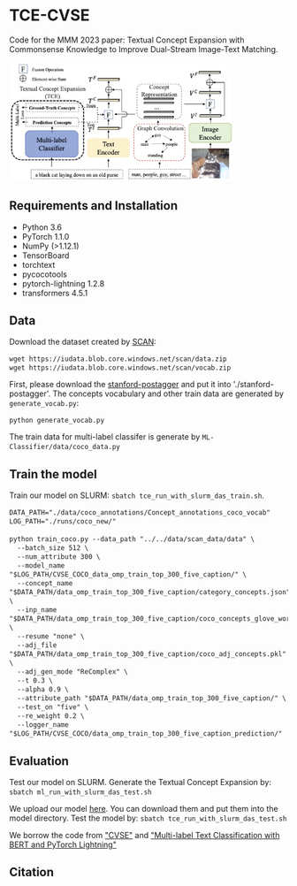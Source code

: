 # TCE-CVSE
Code for the  MMM 2023 paper: Textual Concept Expansion with Commonsense Knowledge to Improve Dual-Stream Image-Text Matching.

<img src="./figures/TCE-CVSE.jpg" width = "80%" height="60%">

## Requirements and Installation
 * Python 3.6
 * PyTorch 1.1.0
 * NumPy (>1.12.1)
 * TensorBoard
 * torchtext
 * pycocotools
 * pytorch-lightning 1.2.8
 * transformers 4.5.1 

## Data
Download the dataset created by [SCAN](https://github.com/kuanghuei/SCAN):
```
wget https://iudata.blob.core.windows.net/scan/data.zip
wget https://iudata.blob.core.windows.net/scan/vocab.zip
```

First, please download the [stanford-postagger](https://nlp.stanford.edu/software/tagger.shtml) and put it into './stanford-postagger'.
The concepts vocabulary and other train data are generated by ```generate_vocab.py```:

```
python generate_vocab.py
```

The train data for multi-label classifer is generate by ```ML-Classifier/data/coco_data.py```

## Train the model
Train our model on SLURM: ```sbatch tce_run_with_slurm_das_train.sh```.

```
DATA_PATH="./data/coco_annotations/Concept_annotations_coco_vocab"
LOG_PATH="./runs/coco_new/"

python train_coco.py --data_path "../../data/scan_data/data" \
  --batch_size 512 \
  --num_attribute 300 \
  --model_name "$LOG_PATH/CVSE_COCO_data_omp_train_top_300_five_caption/" \
  --concept_name "$DATA_PATH/data_omp_train_top_300_five_caption/category_concepts.json" \
  --inp_name "$DATA_PATH/data_omp_train_top_300_five_caption/coco_concepts_glove_word2vec.pkl" \
  --resume "none" \
  --adj_file "$DATA_PATH/data_omp_train_top_300_five_caption/coco_adj_concepts.pkl" \
  --adj_gen_mode "ReComplex" \
  --t 0.3 \
  --alpha 0.9 \
  --attribute_path "$DATA_PATH/data_omp_train_top_300_five_caption/" \
  --test_on "five" \
  --re_weight 0.2 \
  --logger_name "$LOG_PATH/CVSE_COCO/data_omp_train_top_300_five_caption_prediction/"
```

## Evaluation
Test our model on SLURM.
Generate the Textual Concept Expansion by: 
```sbatch ml_run_with_slurm_das_test.sh```

We upload our model [here](https://drive.google.com/drive/folders/1Gq1VRDnTJnkxTwLs3dE16YHw4JObm6Nl?usp=sharing). You can download them and put them into the model directory.
Test the model by:
```sbatch tce_run_with_slurm_das_test.sh```

We borrow the code from ["CVSE"](https://github.com/BruceW91/CVSE) and ["Multi-label Text Classification with BERT and PyTorch Lightning"](https://curiousily.com/posts/multi-label-text-classification-with-bert-and-pytorch-lightning/)

## Citation




